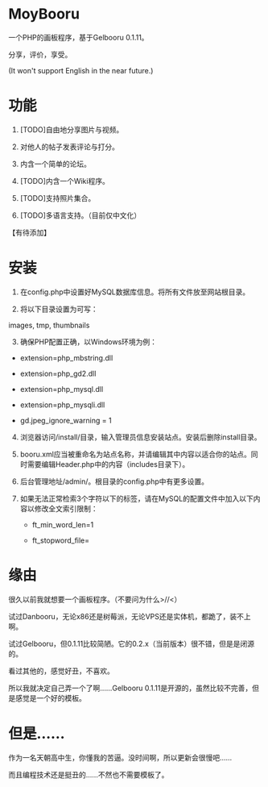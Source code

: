 # MoyBooru
一个PHP的画板程序，基于Gelbooru 0.1.11。

分享，评价，享受。

(It won't support English in the near future.)

# 功能
1. [TODO]自由地分享图片与视频。

2. 对他人的帖子发表评论与打分。

3. 内含一个简单的论坛。

4. [TODO]内含一个Wiki程序。

5. [TODO]支持照片集合。

6. [TODO]多语言支持。（目前仅中文化）

【有待添加】

# 安装
1. 在config.php中设置好MySQL数据库信息。将所有文件放至网站根目录。

2. 将以下目录设置为可写：

images, tmp, thumbnails

3. 确保PHP配置正确，以Windows环境为例：

 - extension=php_mbstring.dll
 
 - extension=php_gd2.dll
 
 - extension=php_mysql.dll
 
 - extension=php_mysqli.dll
 
 - gd.jpeg_ignore_warning = 1

4. 浏览器访问/install/目录，输入管理员信息安装站点。安装后删除install目录。

5. booru.xml应当被重命名为站点名称，并请编辑其中内容以适合你的站点。同时需要编辑Header.php中的内容（includes目录下）。

6. 后台管理地址/admin/。根目录的config.php中有更多设置。

7. 如果无法正常检索3个字符以下的标签，请在MySQL的配置文件中加入以下内容以修改全文索引限制：

	 - ft_min_word_len=1
	 
	 - ft_stopword_file=

# 缘由
很久以前我就想要一个画板程序。（不要问为什么>//<）

试过Danbooru，无论x86还是树莓派，无论VPS还是实体机，都跪了，装不上啊。

试过Gelbooru，但0.1.11比较简陋。它的0.2.x（当前版本）很不错，但是是闭源的。

看过其他的，感觉好丑，不喜欢。

所以我就决定自己弄一个了啊……Gelbooru 0.1.11是开源的，虽然比较不完善，但是感觉是一个好的模板。

# 但是……
作为一名天朝高中生，你懂我的苦逼。没时间啊，所以更新会很慢吧……

而且编程技术还是挺丑的……不然也不需要模板了。
